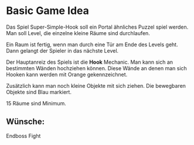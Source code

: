 # Basic Game Idea

Das Spiel Super-Simple-Hook soll ein Portal ähnliches Puzzel spiel werden. Man soll Level, die einzelne kleine Räume sind durchlaufen.

Ein Raum ist fertig, wenn man durch eine Tür am Ende des Levels geht. Dann gelangt der Spieler in das nächste Level.

Der Hauptanreiz des Spiels ist die **Hook** Mechanic. Man kann sich an bestimmten Wänden hochziehen können. Diese Wände an denen man sich Hooken kann werden mit Orange gekennzeichnet.

Zusätzlich kann man noch kleine Objekte mit sich ziehen. Die bewegbaren Objekte sind Blau markiert.

15 Räume sind Minimum.


## Wünsche:
Endboss Fight

